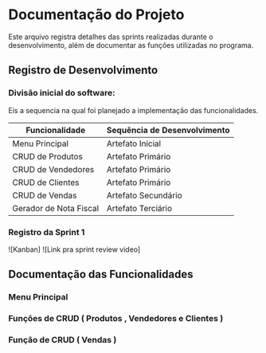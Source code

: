 # Documentação do Projeto

Este arquivo registra detalhes das sprints realizadas durante o desenvolvimento, além de documentar as funções utilizadas no programa.

## Registro de Desenvolvimento

### Divisão inicial do software:

Eis a sequencia na qual foi planejado a implementação das funcionalidades.

| Funcionalidade            | Sequência de Desenvolvimento   |
|-------------------------- |-------------------------------|
| Menu Principal            | Artefato Inicial              |
| CRUD de Produtos          | Artefato Primário             |
| CRUD de Vendedores        | Artefato Primário             |
| CRUD de Clientes          | Artefato Primário             |
| CRUD de Vendas            | Artefato Secundário           |
| Gerador de Nota Fiscal    | Artefato Terciário            |

### Registro da Sprint 1

![Kanban]
![Link pra sprint review video]

## Documentação das Funcionalidades

### Menu Principal

### Funções de CRUD ( Produtos , Vendedores e Clientes )

### Função de CRUD ( Vendas )

